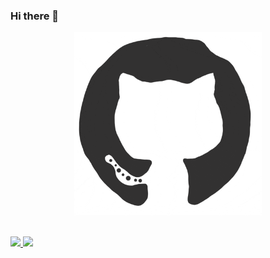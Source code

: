 ### Hi there 👋

<!--
**ipnet/ipnet** is a ✨ _special_ ✨ repository because its `README.md` (this file) appears on your GitHub profile.

Here are some ideas to get you started:

- 🔭 I’m currently working on ...
- 🌱 I’m currently learning ...
- 👯 I’m looking to collaborate on ...
- 🤔 I’m looking for help with ...
- 💬 Ask me about ...
- 📫 How to reach me: ...
- 😄 Pronouns: ...
- ⚡ Fun fact: ...
-->

<p align="center">
  <img src="https://github.com/ipnet/ipnet/blob/main/funny.gif" width=300 hight=300/>
</p>

<br/>

<a href="https://github.com/ipnet">
  <img height="180em" src="https://github-readme-stats.vercel.app/api?username=ipnet&theme=buefy&show_icons=true" />
  <img height="180em" src="https://github-readme-stats.vercel.app/api/top-langs/?username=ipnet&theme=buefy&layout=compact" />
</a>
